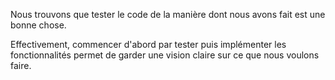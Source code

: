 Nous trouvons que tester le code de la manière dont nous avons fait est une bonne chose.

Effectivement, commencer d'abord par tester puis implémenter les fonctionnalités permet de garder une vision claire sur ce que nous voulons faire. 
